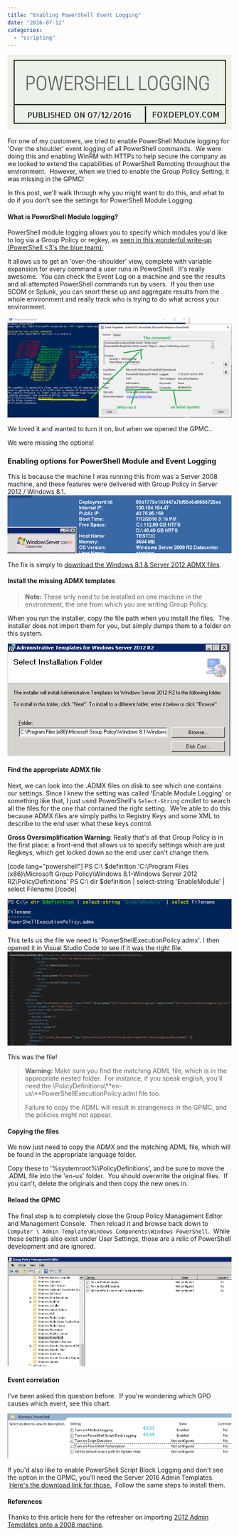 ```yaml
---
title: "Enabling PowerShell Event Logging"
date: "2016-07-12"
categories: 
  - "scripting"
---
```


![Powershell logging](images/powershell-logging.png)

For one of my customers, we tried to enable PowerShell Module logging for 'Over the shoulder' event logging of all PowerShell commands.  We were doing this and enabling WinRM with HTTPs to help secure the company as we looked to extend the capabilities of PowerShell Remoting throughout the environment.  However, when we tried to enable the Group Policy Setting, it was missing in the GPMC!

In this post, we'll walk through why you might want to do this, and what to do if you don't see the settings for PowerShell Module Logging.

#### What is PowerShell Module logging?

PowerShell module logging allows you to specify which modules you'd like to log via a Group Policy or regkey, as [seen in this wonderful write-up (PowerShell <3's the blue team).](https://blogs.msdn.microsoft.com/powershell/2015/06/09/powershell-the-blue-team/)

It allows us to get an 'over-the-shoulder' view, complete with variable expansion for every command a user runs in PowerShell.  It's really awesome.  You can check the Event Log on a machine and see the results and all attempted PowerShell commands run by users.  If you then use SCOM or Splunk, you can snort these up and aggregate results from the whole environment and really track who is trying to do what across your environment.

![PowerShell remoting](images/powershell-remoting.png)

We loved it and wanted to turn it on, but when we opened the GPMC..



We were missing the options!

### Enabling options for PowerShell Module and Event Logging

This is because the machine I was running this from was a Server 2008 machine, and these features were delivered with Group Policy in Server 2012 / Windows 8.1.  ![2008](images/2008.png)

The fix is simply to [download the Windows 8.1 & Server 2012 ADMX files](https://www.microsoft.com/en-us/download/details.aspx?id=36991).

#### Install the missing ADMX templates

> **Note:** These only need to be installed on one machine in the environment, the one from which you are writing Group Policy.

When you run the installer, copy the file path when you install the files.  The installer does not import them for you, but simply dumps them to a folder on this system.

![File path](images/file-path.png)

#### Find the appropriate ADMX file

Next, we can look into the .ADMX files on disk to see which one contains our settings. Since I knew the setting was called 'Enable Module Logging' or something like that, I just used PowerShell's `Select-String` cmdlet to search all the files for the one that contained the right setting.  We're able to do this because ADMX files are simply paths to Registry Keys and some XML to describe to the end user what these keys control.

**Gross Oversimplification Warning**: Really that's all that Group Policy is in the first place: a front-end that allows us to specify settings which are just Regkeys, which get locked down so the end user can't change them.

\[code lang="powershell"\] PS C:\\ $definition 'C:\\Program Files (x86)\\Microsoft Group Policy\\Windows 8.1-Windows Server 2012 R2\\PolicyDefinitions' PS C:\\ dir $definition | select-string 'EnableModule' | select Filename \[/code\]

![finding the file](images/finding-the-file.png)

This tells us the file we need is 'PowerShellExecutionPolicy.admx'. I then opened it in Visual Studio Code to see if it was the right file. ![find our policy](images/find-our-policy.png)

This was the file!

> **Warning:** Make sure you find the matching ADML file, which is in the appropriate nested folder.  For instance, if you speak english, you'll need the \\PolicyDefinitions\\**en-us\\**PowerShellExecutionPolicy.adml file too.
> 
> Failure to copy the ADML will result in strangeness in the GPMC, and the policies might not appear.

#### Copying the files

We now just need to copy the ADMX and the matching ADML file, which will be found in the appropriate language folder.

Copy these to '%systemroot%\\PolicyDefinitions', and be sure to move the .ADML file into the 'en-us' folder.  You should overwrite the original files.  If you can't, delete the originals and then copy the new ones in.



#### Reload the GPMC

The final step is to completely close the Group Policy Management Editor and Management Console.  Then reload it and browse back down to `Computer \ Admin Template\Windows Components\Windows PowerShell`.  While these settings also exist under User Settings, those are a relic of PowerShell development and are ignored.

![options exist!](images/options-exist.png)

#### Event correlation

I've been asked this question before.  If you're wondering which GPO causes which event, see this chart.

![evennts](images/evennts.png)

If you'd also like to enable PowerShell Script Block Logging and don't see the option in the GPMC, you'll need the Server 2016 Admin Templates.  [Here's the download link for those.](https://www.microsoft.com/en-us/download/confirmation.aspx?id=51957)  Follow the same steps to install them.

#### References

Thanks to this article here for the refresher on importing [2012 Admin Templates onto a 2008 machine](http://mutterances.com/adding-admx-gpo-templates-for-win-2008-group-policy-and-beyond/).
